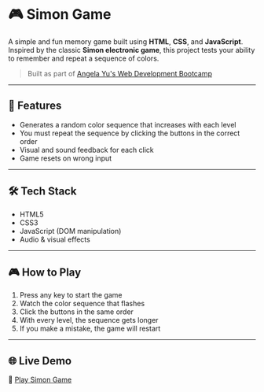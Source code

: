 # 🎮 Simon Game

A simple and fun memory game built using **HTML**, **CSS**, and **JavaScript**.  
Inspired by the classic **Simon electronic game**, this project tests your ability to remember and repeat a sequence of colors.

> Built as part of [Angela Yu's Web Development Bootcamp](https://www.udemy.com/course/the-complete-web-development-bootcamp/)

---

## 🚀 Features

- Generates a random color sequence that increases with each level
- You must repeat the sequence by clicking the buttons in the correct order
- Visual and sound feedback for each click
- Game resets on wrong input

---

## 🛠️ Tech Stack

- HTML5
- CSS3
- JavaScript (DOM manipulation)
- Audio & visual effects

---

## 🎮 How to Play

1. Press any key to start the game
2. Watch the color sequence that flashes
3. Click the buttons in the same order
4. With every level, the sequence gets longer
5. If you make a mistake, the game will restart

---

## 🌐 Live Demo

🔗 [Play Simon Game](https://Laraibhasan.github.io/simon-game)  
